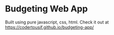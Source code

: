 # Budgeting Web App
Built using pure javascript, css, html.
Check it out at https://codertousif.github.io/budgeting-app/
